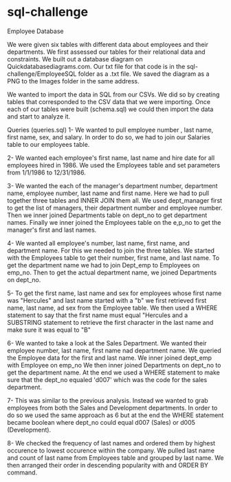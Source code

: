 # sql-challenge

Employee Database

We were given six tables with different data about employees and their departments. We first assessed our tables for their relational data and constraints. We built out a database diagram on Quickdatabasediagrams.com. Our txt file for that code is in the sql-challenge/EmployeeSQL folder as a .txt file. We saved the diagram as a PNG to the Images folder in the same address.

We wanted to import the data in SQL from our CSVs. We did so by creating tables that corresponded to the CSV data that we were importing. Once each of our tables were built (schema.sql) we could then import the data and start to analyze it.

Queries (queries.sql)
1- We wanted to pull employee number , last name, first name, sex, and salary. In order to do so, we had to join our Salaries table to our employees table.

2- We wanted each employee's first name, last name and hire date for all employees hired in 1986. We used the Employees table and set parameters from 1/1/1986 to 12/31/1986.

3- We wanted the each of the manager's department number, department name, employee number, last name and first name. Here we had to pull together three tables and INNER JOIN them all. We used dept_manager first to get the list of managers, their department number and employee number. Then we inner joined Departments table on dept_no to get department names. Finally we inner joined the Employees table on the e,p_no to get the manager's first and last names.

4- We wanted all employee's number, last name, first name, and department name. For this we needed to join the three tables. We started with the Employees table to get their number, first name, and last name. To get the department name we had to join Dept_emp to Employees on emp_no. Then to get the actual department name, we joined Departments on dept_no.

5- To get the first name, last name and sex for employees whose first name was "Hercules" and last name started with a "b" we first retrieved first name, last name, ad sex from the Employee table. We then used a WHERE statement to say that the first name must equal "Hercules and a SUBSTRING statement to retrieve the first character in the last name and make sure it was equal to "B"

6- We wanted to take a look at the Sales Department. We wanted their employee number, last name, first name nad department name. We queried the Employee data for the first and last name. We inner joined dept_emp with Employee on emp_no We then inner joined Departments on dept_no to get the department name. At the end we used a WHERE statement to make sure that the dept_no equaled 'd007' which was the code for the sales department.

7- This was similar to the previous analysis. Instead we wanted to grab employees from both the Sales and Development departments. In order to do so we used the same approach as 6 but at the end the WHERE statement became boolean where dept_no could equal d007 (Sales) or d005 (Development).

8- We checked the frequency of last names and ordered them by highest occurence to lowest occurence within the company. We pulled last name and count of last name from Employees table and grouped by last name. We then arranged their order in descending popularity with and ORDER BY command.
